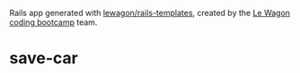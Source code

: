 Rails app generated with [lewagon/rails-templates](https://github.com/lewagon/rails-templates), created by the [Le Wagon coding bootcamp](https://www.lewagon.com) team.
# save-car
